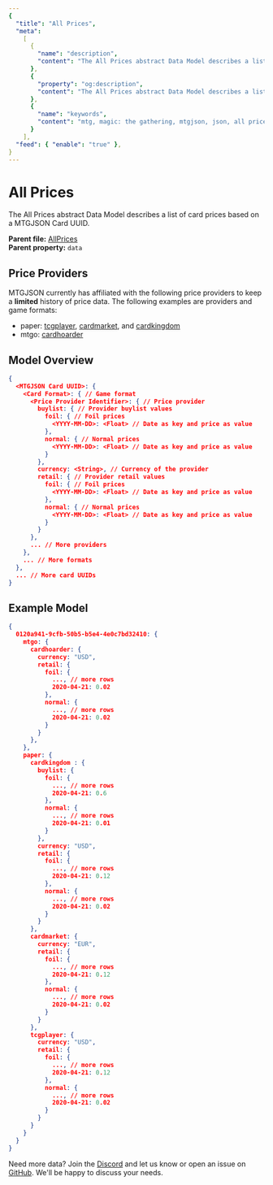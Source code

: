 ```yaml
---
{
  "title": "All Prices",
  "meta":
    [
      {
        "name": "description",
        "content": "The All Prices abstract Data Model describes a list of card prices based on a MTGJSON Card UUID."
      },
      {
        "property": "og:description",
        "content": "The All Prices abstract Data Model describes a list of card prices based on a MTGJSON Card UUID."
      },
      {
        "name": "keywords",
        "content": "mtg, magic: the gathering, mtgjson, json, all prices, prices"
      }
    ],
  "feed": { "enable": "true" },
}
---
```


# All Prices

The All Prices abstract Data Model describes a list of card prices based on a MTGJSON Card UUID.

**Parent file:** [AllPrices](/downloads/all-files/#allprices)  
**Parent property:** `data`

## Price Providers

MTGJSON currently has affiliated with the following price providers to keep a **limited** history of price data. The following examples are providers and game formats:

- paper: [tcgplayer](https://www.tcgplayer.com/?partner=mtgjson&utm_campaign=affiliate&utm_medium=mtgjson&utm_source=mtgjson), [cardmarket](https://www.cardmarket.com/en/Magic?utm_campaign=card_prices&utm_medium=text&utm_source=mtgjson), and [cardkingdom](https://www.cardkingdom.com?partner=mtgjson&utm_source=mtgjson&utm_medium=affiliate&utm_campaign=mtgjson)
- mtgo: [cardhoarder](https://www.cardhoarder.com/?affiliate_id=mtgjson&utm_source=mtgjson&utm_campaign=affiliate&utm_medium=card)

## Model Overview

```json
{
  <MTGJSON Card UUID>: {
    <Card Format>: { // Game format
      <Price Provider Identifier>: { // Price provider
        buylist: { // Provider buylist values
          foil: { // Foil prices
            <YYYY-MM-DD>: <Float> // Date as key and price as value
          },
          normal: { // Normal prices
            <YYYY-MM-DD>: <Float> // Date as key and price as value
          }
        },
        currency: <String>, // Currency of the provider
        retail: { // Provider retail values
          foil: { // Foil prices
            <YYYY-MM-DD>: <Float> // Date as key and price as value
          },
          normal: { // Normal prices
            <YYYY-MM-DD>: <Float> // Date as key and price as value
          }
        }
      },
      ... // More providers
    },
    ... // More formats
  },
  ... // More card UUIDs
}
```

## Example Model

```json
{
  0120a941-9cfb-50b5-b5e4-4e0c7bd32410: {
    mtgo: {
      cardhoarder: {
        currency: "USD",
        retail: {
          foil: {
            ..., // more rows
            2020-04-21: 0.02
          },
          normal: {
            ..., // more rows
            2020-04-21: 0.02
          }
        }
      },
    },
    paper: {
      cardkingdom : {
        buylist: {
          foil: {
            ..., // more rows
            2020-04-21: 0.6
          },
          normal: {
            ..., // more rows
            2020-04-21: 0.01
          }
        },
        currency: "USD",
        retail: {
          foil: {
            ..., // more rows
            2020-04-21: 0.12
          },
          normal: {
            ..., // more rows
            2020-04-21: 0.02
          }
        }
      },
      cardmarket: {
        currency: "EUR",
        retail: {
          foil: {
            ..., // more rows
            2020-04-21: 0.12
          },
          normal: {
            ..., // more rows
            2020-04-21: 0.02
          }
        }
      },
      tcgplayer: {
        currency: "USD",
        retail: {
          foil: {
            ..., // more rows
            2020-04-21: 0.12
          },
          normal: {
            ..., // more rows
            2020-04-21: 0.02
          }
        }
      }
    }
  }
}
```

Need more data? Join the [Discord](https://mtgjson.com/discord) and let us know or open an issue on [GitHub](https://github.com/mtgjson/mtgjson/issues). We'll be happy to discuss your needs.
